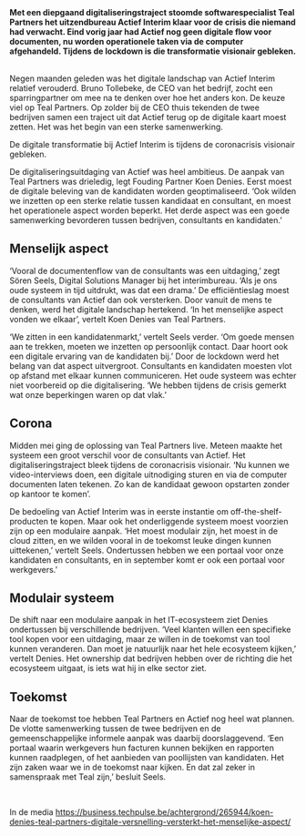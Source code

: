 <!-- title: Digitale versnelling versterkt het menselijk aspect bij Actief Interim -->
<!-- author: Sören Seels en Koen Denies -->
<!-- date: 2020-08-17 -->

<b>
Met een diepgaand digitaliseringstraject stoomde softwarespecialist Teal Partners het uitzendbureau Actief Interim klaar voor de crisis die niemand had verwacht. Eind vorig jaar had Actief nog geen digitale flow voor documenten, nu worden operationele taken via de computer afgehandeld. Tijdens de lockdown is die transformatie visionair gebleken.
</b>
<br/>
<br/>

<p>
Negen maanden geleden was het digitale landschap van Actief Interim relatief verouderd. Bruno Tollebeke, de CEO van het bedrijf, zocht een sparringpartner om mee na te denken over hoe het anders kon. De keuze viel op Teal Partners. Op zolder bij de CEO thuis tekenden de twee bedrijven samen een traject uit dat Actief terug op de digitale kaart moest zetten. Het was het begin van een sterke samenwerking.  
</p>
<p class="blogpost__quote">
    De digitale transformatie bij Actief Interim is tijdens de coronacrisis visionair gebleken.
</p>
<p>
De digitaliseringsuitdaging van Actief was heel ambitieus. De aanpak van Teal Partners was drieledig, legt Fouding Partner Koen Denies. Eerst moest de digitale beleving van de kandidaten worden geoptimaliseerd. ‘Ook wilden we inzetten op een sterke relatie tussen kandidaat en consultant, en moest het operationele aspect worden beperkt. Het derde aspect was een goede samenwerking bevorderen tussen bedrijven, consultants en kandidaten.’ 
</p>
<h2>Menselijk aspect</h2>
<p>
‘Vooral de documentenflow van de consultants was een uitdaging,’ zegt Sören Seels, Digital Solutions Manager bij het interimbureau. ‘Als je ons oude systeem in tijd uitdrukt, was dat een drama.’ De efficiëntieslag moest de consultants van Actief dan ook versterken. Door vanuit de mens te denken, werd het digitale landschap hertekend. ‘In het menselijke aspect vonden we elkaar’, vertelt Koen Denies van Teal Partners. 
</p>
<p>
‘We zitten in een kandidatenmarkt,’ vertelt Seels verder. ‘Om goede mensen aan te trekken, moeten we inzetten op persoonlijk contact. Daar hoort ook een digitale ervaring van de kandidaten bij.’ Door de lockdown werd het belang van dat aspect uitvergroot. Consultants en kandidaten moesten vlot op afstand met elkaar kunnen communiceren. Het oude systeem was echter niet voorbereid op die digitalisering. ‘We hebben tijdens de crisis gemerkt wat onze beperkingen waren op dat vlak.’ 
</p>

<h2>Corona</h2>
<p>
Midden mei ging de oplossing van Teal Partners live. Meteen maakte het systeem een groot verschil voor de consultants van Actief. Het digitaliseringstraject bleek tijdens de coronacrisis visionair. ‘Nu kunnen we video-interviews doen, een digitale uitnodiging sturen en via de computer documenten laten tekenen. Zo kan de kandidaat gewoon opstarten zonder op kantoor te komen’. 
</p>
<p>
De bedoeling van Actief Interim was in eerste instantie om off-the-shelf-producten te kopen. Maar ook het onderliggende systeem moest voorzien zijn op een modulaire aanpak. ‘Het moest modulair zijn, het moest in de cloud zitten, en we wilden vooral in de toekomst leuke dingen kunnen uittekenen,’ vertelt Seels. Ondertussen hebben we een portaal voor onze kandidaten en consultants, en in september komt er ook een portaal voor werkgevers.’
</p>
<h2>Modulair systeem</h2>
<p>
De shift naar een modulaire aanpak in het IT-ecosysteem ziet Denies ondertussen bij verschillende bedrijven. ‘Veel klanten willen een specifieke tool kopen voor een uitdaging, maar ze willen in de toekomst van tool kunnen veranderen. Dan moet je natuurlijk naar het hele ecosysteem kijken,’ vertelt Denies. Het ownership dat bedrijven hebben over de richting die het ecosysteem uitgaat, is iets wat hij in elke sector ziet. 
</p>
<h2>Toekomst</h2>
<p>
Naar de toekomst toe hebben Teal Partners en Actief nog heel wat plannen. De vlotte samenwerking tussen de twee bedrijven en de gemeenschappelijke informele aanpak was daarbij doorslaggevend. ‘Een portaal waarin werkgevers hun facturen kunnen bekijken en rapporten kunnen raadplegen, of het aanbieden van poollijsten van kandidaten. Het zijn zaken waar we in de toekomst naar kijken. En dat zal zeker in samenspraak met Teal zijn,’ besluit Seels.  
</p>


</br>
<p>In de media <a href="https://business.techpulse.be/achtergrond/265944/koen-denies-teal-partners-digitale-versnelling-versterkt-het-menselijke-aspect/">https://business.techpulse.be/achtergrond/265944/koen-denies-teal-partners-digitale-versnelling-versterkt-het-menselijke-aspect/</a></p>


